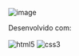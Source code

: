 ![image](https://github.com/HenriqueBran/saladas/assets/114500097/ac838535-83b2-4f65-9596-72c089d90db8)

Desenvolvido com: 

 <img align="center" alt="html5" src="https://img.shields.io/badge/HTML5-E34F26?style=for-the-badge&logo=html5&logoColor=white"/> <img align="center" alt="css3" src="https://img.shields.io/badge/CSS3-1572B6?style=for-the-badge&logo=css3&logoColor=white"/>
